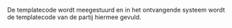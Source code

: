 De templatecode wordt meegestuurd en in het ontvangende systeem wordt de templatecode van de partij hiermee gevuld.